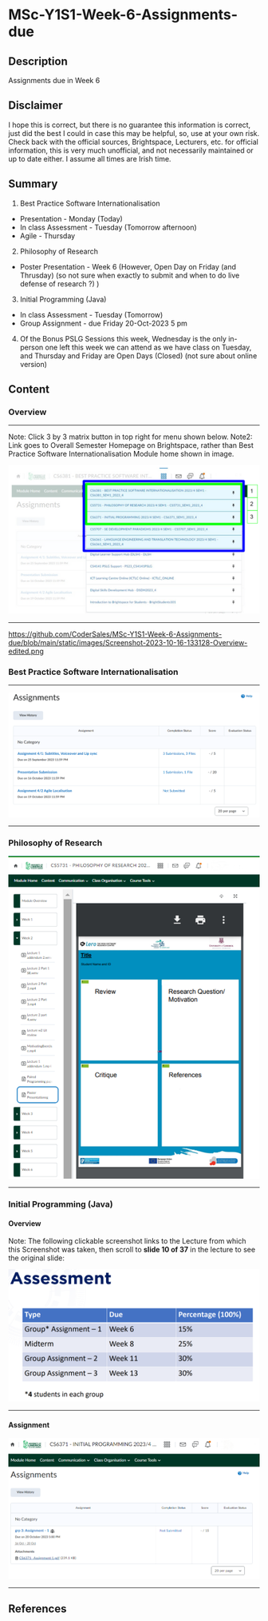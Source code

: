 # MSc-Y1S1-Week-6-Assignments-due

## Description
Assignments due in Week 6

## Disclaimer

I hope this is correct, but there is no guarantee this information is correct, just did the best I could in case this may be helpful, so, use at your own risk.
Check back with the official sources, Brightspace, Lecturers, etc. for official information, this is very much unofficial, and not necessarily maintained or up to date either.
I assume all times are Irish time.

## Summary

1. Best Practice Software Internationalisation
- Presentation - Monday (Today)
- In class Assessment - Tuesday (Tomorrow afternoon)
- Agile - Thursday

2. Philosophy of Research
- Poster Presentation - Week 6 (However, Open Day on Friday (and Thrusday) (so not sure when exactly to submit and when to do live defense of research ?) )

3. Initial Programming (Java)
- In class Assessment - Tuesday (Tomorrow)
- Group Assignment - due Friday 20-Oct-2023 5 pm

4. Of the Bonus PSLG Sessions this week, Wednesday is the only in-person one left this week we can attend as we have class on Tuesday, and Thursday and Friday are Open Days (Closed) (not sure about online version)

## Content

### Overview

____

Note: Click 3 by 3 matrix button in top right for menu shown below.
Note2: Link goes to Overall Semester Homepage on Brightspace, rather than Best Practice Software Internationalisation Module home shown in image.

[![Screenshot-2023-10-16-133128-Overview-edited.png](https://github.com/CoderSales/MSc-Y1S1-Week-6-Assignments-due/blob/main/static/images/Screenshot-2023-10-16-133128-Overview-edited.png)](https://learn.ul.ie/d2l/home)

____

https://github.com/CoderSales/MSc-Y1S1-Week-6-Assignments-due/blob/main/static/images/Screenshot-2023-10-16-133128-Overview-edited.png

### Best Practice Software Internationalisation

____

[![Screenshot-2023-10-16-122607-Assignment-Internationalisation.png](https://github.com/CoderSales/MSc-Y1S1-Week-6-Assignments-due/blob/main/static/images/Screenshot-2023-10-16-122607-Assignment-Internationalisation.png)](https://learn.ul.ie/d2l/lms/dropbox/user/folders_list.d2l?ou=10835&isprv=0)

____

### Philosophy of Research

[![Screenshot-2023-10-16-124913-Philosophy-of-Research-Poster-Template-v2.png](https://github.com/CoderSales/MSc-Y1S1-Week-6-Assignments-due/blob/main/static/images/Screenshot-2023-10-16-124913-Philosophy-of-Research-Poster-Template-v2.png)](https://learn.ul.ie/d2l/le/lessons/10809/topics/455727)

____

### Initial Programming (Java)

#### Overview

Note: The following clickable screenshot links to the Lecture from which this Screenshot was taken, then scroll to **slide 10 of 37** in the lecture to see the original slide:

[![Screenshot-2023-10-16-131256-Initial-Programming-Assessment-Overview.png](https://github.com/CoderSales/MSc-Y1S1-Week-6-Assignments-due/blob/main/static/images/Screenshot-2023-10-16-131256-Initial-Programming-Assessment-Overview.png)](https://learn.ul.ie/d2l/le/lessons/10840/topics/458147)

____

#### Assignment

[![Screenshot-2023-10-16-124913-Philosophy-of-Research-Poster-Template-v2.png](https://github.com/CoderSales/MSc-Y1S1-Week-6-Assignments-due/blob/main/static/images/Screenshot-2023-10-16-130130-Initial-Programming-Assignmentv2.png)](https://learn.ul.ie/d2l/lms/dropbox/user/folders_list.d2l?ou=10840&isprv=0)

____


## References
